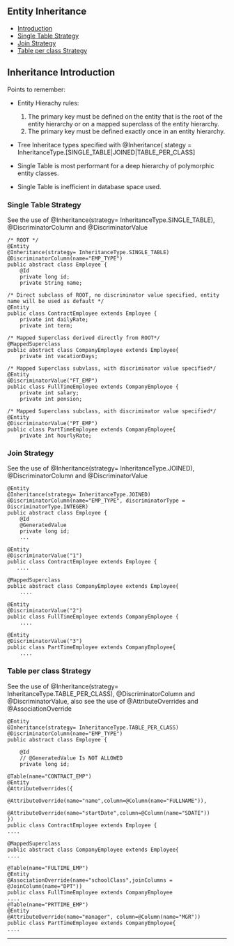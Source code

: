 Entity Inheritance
------------------
* [Introduction](#INH_INTRO)
* [Single Table Strategy](#INH_ST)
* [Join Strategy](#INH_J)
* [Table per class Strategy](#INH_TBC)



## <a name="INH_INTRO">Inheritance Introduction</a>
Points to remember:
* Entity Hierachy rules:

    1. The primary key must be defined on the entity that is the root of the entity hierarchy or on a mapped superclass of the entity hierarchy. 
    2. The primary key must be defined exactly once in an entity hierarchy.
 
* Tree Inheritace types specified with @Inheritance( stategy = InheritanceType.[SINGLE_TABLE|JOINED|TABLE_PER_CLASS]
* Single Table is  most performant for a deep hierarchy of polymorphic entity classes.
* Single Table is inefficient in database space used.


### <a name="INH_ST">Single Table Strategy </a>
See the use of @Inheritance(strategy= InheritanceType.SINGLE_TABLE), @DiscriminatorColumn and  @DiscriminatorValue
    
    /* ROOT */
    @Entity
    @Inheritance(strategy= InheritanceType.SINGLE_TABLE)
    @DiscriminatorColumn(name="EMP_TYPE")
    public abstract class Employee {
        @Id
        private long id;
        private String name;
    
    /* Direct subclass of ROOT, no discriminator value specified, entity name will be used as default */
    @Entity
    public class ContractEmployee extends Employee {
        private int dailyRate;
        private int term;
        
    /* Mapped Superclass derived directly from ROOT*/
    @MappedSuperclass
    public abstract class CompanyEmployee extends Employee{
        private int vacationDays;
        
    /* Mapped Superclass subvlass, with discriminator value specified*/    
    @Entity
    @DiscriminatorValue("FT_EMP")
    public class FullTimeEmployee extends CompanyEmployee {
        private int salary;
        private int pension;
    
    /* Mapped Superclass subclass, with discriminator value specified*/        
    @Entity
    @DiscriminatorValue("PT_EMP")
    public class PartTimeEmployee extends CompanyEmployee{
        private int hourlyRate;
    
### <a name="INH_J">Join Strategy </a>
See the use of @Inheritance(strategy= InheritanceType.JOINED), @DiscriminatorColumn and  @DiscriminatorValue
         
    @Entity
    @Inheritance(strategy= InheritanceType.JOINED)
    @DiscriminatorColumn(name="EMP_TYPE", discriminatorType = DiscriminatorType.INTEGER)
    public abstract class Employee {
        @Id
        @GeneratedValue
        private long id;
        ...
        
    @Entity
    @DiscriminatorValue("1")
    public class ContractEmployee extends Employee {
       ....
    
    @MappedSuperclass
    public abstract class CompanyEmployee extends Employee{
        ....
    
    @Entity
    @DiscriminatorValue("2")
    public class FullTimeEmployee extends CompanyEmployee {
        ....
        
    @Entity
    @DiscriminatorValue("3")
    public class PartTimeEmployee extends CompanyEmployee{
        ....
        
### <a name="INH_TBC">Table per class Strategy </a>
See the use of @Inheritance(strategy= InheritanceType.TABLE_PER_CLASS), @DiscriminatorColumn and  @DiscriminatorValue, also see the use of  @AttributeOverrides and @AssociationOverride
         
    @Entity
    @Inheritance(strategy= InheritanceType.TABLE_PER_CLASS)
    @DiscriminatorColumn(name="EMP_TYPE")
    public abstract class Employee {
    
        @Id
        // @GeneratedValue Is NOT ALLOWED
        private long id;
        
    @Table(name="CONTRACT_EMP")
    @Entity
    @AttributeOverrides({
            @AttributeOverride(name="name",column=@Column(name="FULLNAME")),
            @AttributeOverride(name="startDate",column=@Column(name="SDATE"))
    })
    public class ContractEmployee extends Employee {
    .... 
    
    @MappedSuperclass
    public abstract class CompanyEmployee extends Employee{
    ....
    
    @Table(name="FULTIME_EMP")
    @Entity
    @AssociationOverride(name="schoolClass",joinColumns = @JoinColumn(name="DPT"))
    public class FullTimeEmployee extends CompanyEmployee  
    ....
    @Table(name="PRTTIME_EMP")
    @Entity
    @AttributeOverride(name="manager", column=@Column(name="MGR"))
    public class PartTimeEmployee extends CompanyEmployee{
    ....

----
